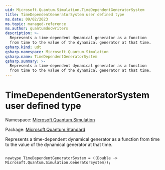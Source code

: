 ```yaml
---
uid: Microsoft.Quantum.Simulation.TimeDependentGeneratorSystem
title: TimeDependentGeneratorSystem user defined type
ms.date: 09/02/2023
ms.topic: managed-reference
ms.author: quantumdocwriters
description: >-
  Represents a time-dependent dynamical generator as a function
  from time to the value of the dynamical generator at that time.
qsharp.kind: udt
qsharp.namespace: Microsoft.Quantum.Simulation
qsharp.name: TimeDependentGeneratorSystem
qsharp.summary: >-
  Represents a time-dependent dynamical generator as a function
  from time to the value of the dynamical generator at that time.
---
```


# TimeDependentGeneratorSystem user defined type

Namespace: [Microsoft.Quantum.Simulation](xref:Microsoft.Quantum.Simulation)

Package: [Microsoft.Quantum.Standard](https://nuget.org/packages/Microsoft.Quantum.Standard)


Represents a time-dependent dynamical generator as a functionfrom time to the value of the dynamical generator at that time.

```qsharp

newtype TimeDependentGeneratorSystem = ((Double -> Microsoft.Quantum.Simulation.GeneratorSystem));
```

